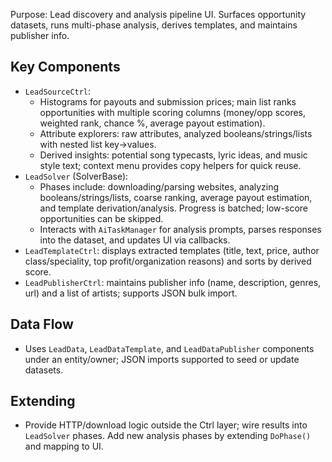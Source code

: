 Purpose: Lead discovery and analysis pipeline UI. Surfaces opportunity datasets, runs multi-phase analysis, derives templates, and maintains publisher info.

Key Components
--------------
- `LeadSourceCtrl`:
  - Histograms for payouts and submission prices; main list ranks opportunities with multiple scoring columns (money/opp scores, weighted rank, chance %, average payout estimation).
  - Attribute explorers: raw attributes, analyzed booleans/strings/lists with nested list key→values.
  - Derived insights: potential song typecasts, lyric ideas, and music style text; context menu provides copy helpers for quick reuse.
- `LeadSolver` (SolverBase):
  - Phases include: downloading/parsing websites, analyzing booleans/strings/lists, coarse ranking, average payout estimation, and template derivation/analysis. Progress is batched; low-score opportunities can be skipped.
  - Interacts with `AiTaskManager` for analysis prompts, parses responses into the dataset, and updates UI via callbacks.
- `LeadTemplateCtrl`: displays extracted templates (title, text, price, author class/speciality, top profit/organization reasons) and sorts by derived score.
- `LeadPublisherCtrl`: maintains publisher info (name, description, genres, url) and a list of artists; supports JSON bulk import.

Data Flow
---------
- Uses `LeadData`, `LeadDataTemplate`, and `LeadDataPublisher` components under an entity/owner; JSON imports supported to seed or update datasets.

Extending
---------
- Provide HTTP/download logic outside the Ctrl layer; wire results into `LeadSolver` phases. Add new analysis phases by extending `DoPhase()` and mapping to UI.


